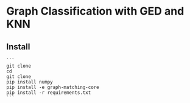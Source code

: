 # Graph Classification with GED and KNN

## Install

    ```
    git clone 
    cd 
    git clone
    pip install numpy
    pip install -e graph-matching-core
    pip install -r requirements.txt
    ```
